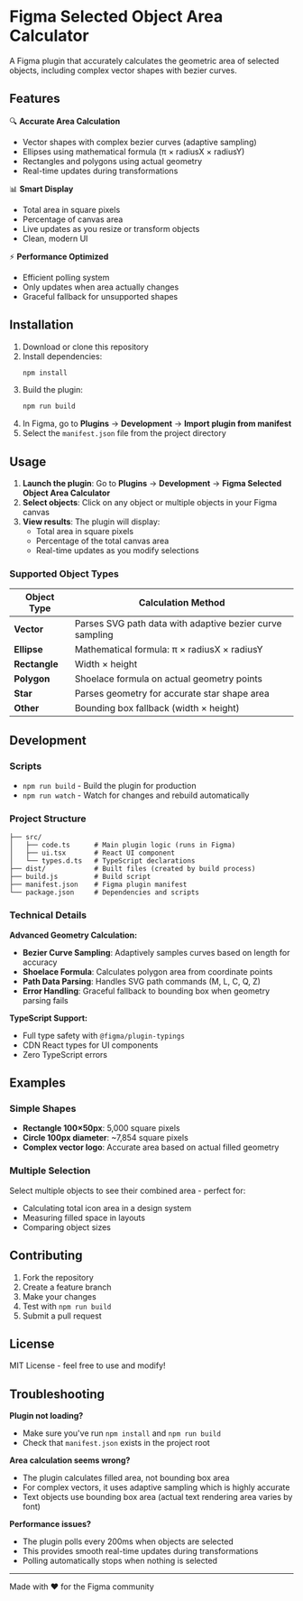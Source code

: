 # Figma Selected Object Area Calculator

A Figma plugin that accurately calculates the geometric area of selected objects, including complex vector shapes with bezier curves.

## Features

🔍 **Accurate Area Calculation**
- Vector shapes with complex bezier curves (adaptive sampling)
- Ellipses using mathematical formula (π × radiusX × radiusY)
- Rectangles and polygons using actual geometry
- Real-time updates during transformations

📊 **Smart Display**
- Total area in square pixels
- Percentage of canvas area
- Live updates as you resize or transform objects
- Clean, modern UI

⚡ **Performance Optimized**
- Efficient polling system
- Only updates when area actually changes
- Graceful fallback for unsupported shapes

## Installation

1. Download or clone this repository
2. Install dependencies:
   ```bash
   npm install
   ```
3. Build the plugin:
   ```bash
   npm run build
   ```
4. In Figma, go to **Plugins** → **Development** → **Import plugin from manifest**
5. Select the `manifest.json` file from the project directory

## Usage

1. **Launch the plugin**: Go to **Plugins** → **Development** → **Figma Selected Object Area Calculator**
2. **Select objects**: Click on any object or multiple objects in your Figma canvas
3. **View results**: The plugin will display:
   - Total area in square pixels
   - Percentage of the total canvas area
   - Real-time updates as you modify selections

### Supported Object Types

| Object Type | Calculation Method |
|-------------|-------------------|
| **Vector** | Parses SVG path data with adaptive bezier curve sampling |
| **Ellipse** | Mathematical formula: π × radiusX × radiusY |
| **Rectangle** | Width × height |
| **Polygon** | Shoelace formula on actual geometry points |
| **Star** | Parses geometry for accurate star shape area |
| **Other** | Bounding box fallback (width × height) |

## Development

### Scripts

- `npm run build` - Build the plugin for production
- `npm run watch` - Watch for changes and rebuild automatically

### Project Structure

```
├── src/
│   ├── code.ts      # Main plugin logic (runs in Figma)
│   ├── ui.tsx       # React UI component
│   └── types.d.ts   # TypeScript declarations
├── dist/            # Built files (created by build process)
├── build.js         # Build script
├── manifest.json    # Figma plugin manifest
└── package.json     # Dependencies and scripts
```

### Technical Details

**Advanced Geometry Calculation:**
- **Bezier Curve Sampling**: Adaptively samples curves based on length for accuracy
- **Shoelace Formula**: Calculates polygon area from coordinate points
- **Path Data Parsing**: Handles SVG path commands (M, L, C, Q, Z)
- **Error Handling**: Graceful fallback to bounding box when geometry parsing fails

**TypeScript Support:**
- Full type safety with `@figma/plugin-typings`
- CDN React types for UI components
- Zero TypeScript errors

## Examples

### Simple Shapes
- **Rectangle 100×50px**: 5,000 square pixels
- **Circle 100px diameter**: ~7,854 square pixels
- **Complex vector logo**: Accurate area based on actual filled geometry

### Multiple Selection
Select multiple objects to see their combined area - perfect for:
- Calculating total icon area in a design system
- Measuring filled space in layouts
- Comparing object sizes

## Contributing

1. Fork the repository
2. Create a feature branch
3. Make your changes
4. Test with `npm run build`
5. Submit a pull request

## License

MIT License - feel free to use and modify!

## Troubleshooting

**Plugin not loading?**
- Make sure you've run `npm install` and `npm run build`
- Check that `manifest.json` exists in the project root

**Area calculation seems wrong?**
- The plugin calculates filled area, not bounding box area
- For complex vectors, it uses adaptive sampling which is highly accurate
- Text objects use bounding box area (actual text rendering area varies by font)

**Performance issues?**
- The plugin polls every 200ms when objects are selected
- This provides smooth real-time updates during transformations
- Polling automatically stops when nothing is selected

---

Made with ❤️ for the Figma community
